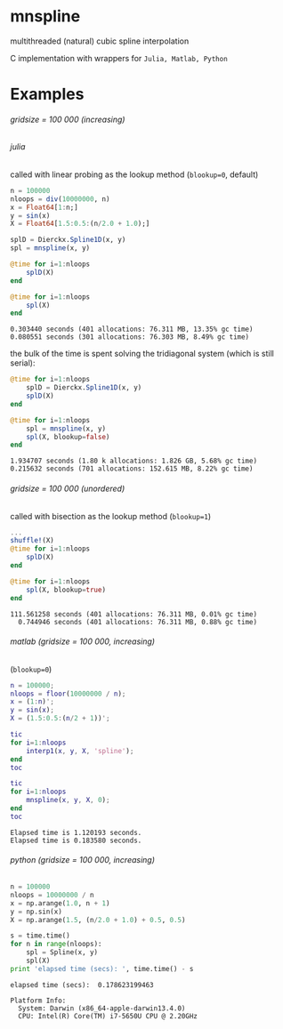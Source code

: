 # mnspline
multithreaded (natural) cubic spline interpolation

C implementation with wrappers for ```Julia, Matlab, Python```

# Examples

###### gridsize  = 100 000 (increasing)
###### julia
called with linear probing as the lookup method (```blookup=0```, default)
```julia
n = 100000
nloops = div(10000000, n)
x = Float64[1:n;]
y = sin(x)
X = Float64[1.5:0.5:(n/2.0 + 1.0);]

splD = Dierckx.Spline1D(x, y)
spl = mnspline(x, y)

@time for i=1:nloops
    splD(X)
end

@time for i=1:nloops
    spl(X)
end

```
```
0.303440 seconds (401 allocations: 76.311 MB, 13.35% gc time)
0.080551 seconds (301 allocations: 76.303 MB, 8.49% gc time)
```
the bulk of the time is spent solving the tridiagonal system (which is still serial):

```julia
@time for i=1:nloops
    splD = Dierckx.Spline1D(x, y)
    splD(X)
end

@time for i=1:nloops
    spl = mnspline(x, y)
    spl(X, blookup=false)
end
```

```
1.934707 seconds (1.80 k allocations: 1.826 GB, 5.68% gc time)
0.215632 seconds (701 allocations: 152.615 MB, 8.22% gc time)
```


###### gridsize  = 100 000 (unordered)
called with bisection as the lookup method (```blookup=1```)

```julia
...
shuffle!(X)
@time for i=1:nloops
    splD(X)
end

@time for i=1:nloops
    spl(X, blookup=true)
end
```
```
111.561258 seconds (401 allocations: 76.311 MB, 0.01% gc time)
  0.744946 seconds (401 allocations: 76.311 MB, 0.88% gc time)
```

###### matlab (gridsize  = 100 000, increasing)
(```blookup=0```)
```matlab
n = 100000;
nloops = floor(10000000 / n);
x = (1:n)';
y = sin(x);
X = (1.5:0.5:(n/2 + 1))';

tic
for i=1:nloops
    interp1(x, y, X, 'spline');
end
toc

tic
for i=1:nloops
    mnspline(x, y, X, 0);
end
toc

```

```
Elapsed time is 1.120193 seconds.
Elapsed time is 0.183580 seconds.
```

###### python (gridsize  = 100 000, increasing)
```python
n = 100000
nloops = 10000000 / n
x = np.arange(1.0, n + 1)
y = np.sin(x)
X = np.arange(1.5, (n/2.0 + 1.0) + 0.5, 0.5)

s = time.time()
for n in range(nloops):
    spl = Spline(x, y)
    spl(X)
print 'elapsed time (secs): ', time.time() - s
```

```
elapsed time (secs):  0.178623199463
```

```
Platform Info:
  System: Darwin (x86_64-apple-darwin13.4.0)
  CPU: Intel(R) Core(TM) i7-5650U CPU @ 2.20GHz
```
